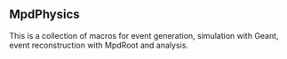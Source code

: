 ## MpdPhysics

This is a collection of macros for event generation, simulation with Geant, event reconstruction with MpdRoot and analysis.